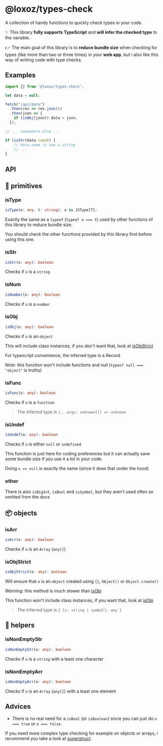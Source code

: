 # @loxoz/types-check

A collection of handy functions to quickly check types in your code.

✨ This library **fully supports TypeScript** and **will infer the checked type** to the variable.

👉 The main goal of this library is to **reduce bundle size** when checking for types (like more than two or three times) in your **web app**, but i also like this way of writing code with type checks.

## Examples

```js
import {} from '@loxoz/types-check';

let data = null;

fetch("/api/data")
  .then(res => res.json())
  .then(json => {
    if (isObj(json)) data = json;
  });

// ... somewhere else ...

if (isStr(data.name)) {
    // data.name is now a string
    // ...
}
```

## API

## 🧪 primitives

### isType

```ts
isType(o: any, t: string): o is JSType[T];
```
Exactly the same as a `typeof` (`typeof o === t`) used by other functions of this library to reduce bundle size.

You should check the other functions provided by this library first before using this one.

### isStr

```ts
isStr(o: any): boolean
```

Checks if `o` is a `string`

### isNum

```ts
isNumber(o: any): boolean
```

Checks if `o` is a `number`

### isObj

```ts
isObj(o: any): boolean
```

Checks if `o` is an `object`

This will include class instances, if you don't want that, look at [isObjStrict](#isobjstrict)

For typescript convenience, the inferred type is a Record

*Note*: this function won't include functions and null (`typeof null === "object"` is truthy)

### isFunc

```ts
isFunc(o: any): boolean
```

Checks if `o` is a `function`

> The inferred type is `(...args: unknown[]) => unknown`

### isUndef

```ts
isUndef(o: any): boolean
```

Checks if `o` is either `null` or `undefined`

This function is just here for coding preferences but it can actually save some bundle size if you use it a lot in your code.

Doing `o == null` is exactly the same (since it does that under the hood)

### other

There is also `isBigInt`, `isBool` and `isSymbol`, but they aren't used often so omitted from the docs

## 📦 objects

### isArr

```ts
isArr(o: any): boolean
```

Checks if `o` is an `Array` (`any[]`)

### isObjStrict

```ts
isObjStrict(o: any): boolean
```

Will ensure that `o` is an `object` created using `{}`, `Object()` or `Object.create()`

*Warning*: this method is much slower than [isObj](#isobj)

This function won't include class instances, if you want that, look at [isObj](#isobj)

> The inferred type is `{ [x: string | symbol]: any }`

## 🧱 helpers

### isNonEmptyStr

```ts
isNonEmptyStr(o: any): boolean
```

Checks if `o` is a `string` with a least one character

### isNonEmptyArr

```ts
isNonEmptyArr(o: any): boolean
```

Checks if `o` is an `Array` (`any[]`) with a least one element

## Advices

- There is no real need for a `isBool` (or `isBoolean`) since you can just do `o === true` or `o === false`.

If you need more complex type checking for example on objects or arrays, i recommend you take a look at [superstruct](https://www.npmjs.com/package/superstruct).
